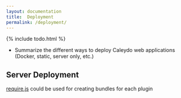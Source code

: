 ```yaml
---
layout: documentation
title:  Deployment
permalink: /deployment/
---
```


{% include todo.html %}

* Summarize the different ways to deploy Caleydo web applications (Docker, static, server only, etc.)

## Server Deployment

[require.js](http://requirejs.org/docs/optimization.html) could be used for creating bundles for each plugin